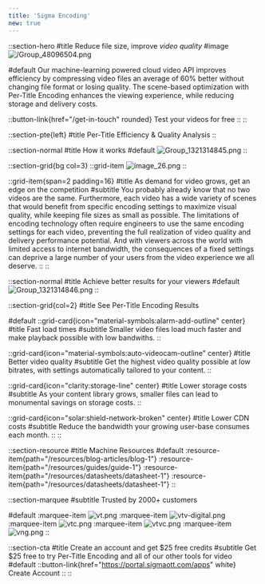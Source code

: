 ```yaml
---
title: 'Sigma Encoding'
new: true
---
```


::section-hero
#title
Reduce file size, improve _video quality_
#image
![/Group_48096504.png](/Group_48096504.png)

#default
Our machine-learning powered cloud video API improves efficiency by compressing video files an average of 60% better without changing file format or losing quality. The scene-based optimization with Per-Title Encoding enhances the viewing experience, while reducing storage and delivery costs.

::button-link{href="/get-in-touch" rounded}
Test your videos for free
::
::

::section-pte{left}
#title
Per-Title Efficiency & Quality Analysis
::

::section-normal
#title
How it works
#default
![Group_1321314845.png](/Group_1321314845.png)
::

::section-grid{bg col=3}
  ::grid-item
    ![image_26.png](/image_26.png)
  ::

  ::grid-item{span=2 padding=16}
  #title
  As demand for video grows, get an edge on the competition
  #subtitle
  You probably already know that no two videos are the same. Furthermore, each video has a wide variety of scenes that would benefit from specific encoding settings to maximize visual quality, while keeping file sizes as small as possible. The limitations of encoding technology often require engineers to use the same encoding settings for each video, preventing the full realization of video quality and delivery performance potential. And with viewers across the world with limited access to internet bandwidth, the consequences of a fixed settings can deprive a large number of your users from the video experience we all deserve.
  ::
::

::section-normal
#title
Achieve better results for your viewers
#default
![Group_1321314846.png](/Group_1321314846.png)
::

::section-grid{col=2}
#title
See Per-Title Encoding Results

#default
::grid-card{icon="material-symbols:alarm-add-outline" center}
#title
Fast load times
#subtitle
Smaller video files load much faster and make playback possible with low bandwiths.
::

::grid-card{icon="material-symbols:auto-videocam-outline" center}
#title
Better video quality
#subtitle
Get the highest video quality possible at low bitrates, with settings automatically tailored to your content.
::

::grid-card{icon="clarity:storage-line" center}
#title
Lower storage costs
#subtitle
As your content library grows, smaller files can lead to monumental savings on storage costs.
::

::grid-card{icon="solar:shield-network-broken" center}
#title
Lower CDN costs
#subtitle
Reduce the bandwidth your growing user-base consumes each month.
::
::

::section-resource
#title
Machine Resources
#default
:resource-item{path="/resources/blog-articles/blog-1"}
:resource-item{path="/resources/guides/guide-1"}
:resource-item{path="/resources/datasheets/datasheet-1"}
:resource-item{path="/resources/datasheets/datasheet-1"}
::

::section-marquee
#subtitle
Trusted by 2000+ customers

#default
:marquee-item
![vt.png](/testimonial/vt.png)
:marquee-item
![vtv-digital.png](/testimonial/vtv-digital.png)
:marquee-item
![vtc.png](/testimonial/vtc.png)
:marquee-item
![vtvc.png](/testimonial/vtvc.png)
:marquee-item
![vng.png](/testimonial/vng.png)
::

::section-cta
#title
Create an account and get $25 free credits
#subtitle
Get $25 free to try Per-Title Encoding and all of our other tools for video
#default
::button-link{href="https://portal.sigmaott.com/apps" white}
  Create Account
::
::

